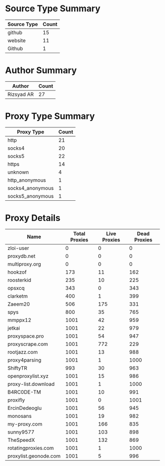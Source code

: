 # Source Type Summary

| Source Type | Count |
|-------------|-------|
| github | 15 |
| website | 11 |
| Github | 1 |


# Author Summary

| Author | Count |
|--------|-------|
| Rizsyad AR | 27 |


# Proxy Type Summary

| Proxy Type | Count |
|------------|-------|
| http | 21 |
| socks4 | 20 |
| socks5 | 22 |
| https | 14 |
| unknown | 4 |
| http_anonymous | 1 |
| socks4_anonymous | 1 |
| socks5_anonymous | 1 |


# Proxy Details

| Name | Total Proxies | Live Proxies | Dead Proxies |
|------|---------------|--------------|---------------|
| zloi-user | 0 | 0 | 0 |
| proxydb.net | 0 | 0 | 0 |
| multiproxy.org | 0 | 0 | 0 |
| hookzof | 173 | 11 | 162 |
| roosterkid | 235 | 10 | 225 |
| opsxcq | 343 | 0 | 343 |
| clarketm | 400 | 1 | 399 |
| Zaeem20 | 506 | 175 | 331 |
| spys | 800 | 35 | 765 |
| mmppx12 | 1001 | 42 | 959 |
| jetkai | 1001 | 22 | 979 |
| proxyspace.pro | 1001 | 54 | 947 |
| proxyscrape.com | 1001 | 772 | 229 |
| rootjazz.com | 1001 | 13 | 988 |
| proxy4parsing | 1001 | 1 | 1000 |
| ShiftyTR | 993 | 30 | 963 |
| openproxylist.xyz | 1001 | 15 | 986 |
| proxy-list.download | 1001 | 1 | 1000 |
| B4RC0DE-TM | 1001 | 10 | 991 |
| proxifly | 1001 | 0 | 1001 |
| ErcinDedeoglu | 1001 | 56 | 945 |
| monosans | 1001 | 19 | 982 |
| my-proxy.com | 1001 | 166 | 835 |
| sunny9577 | 1001 | 103 | 898 |
| TheSpeedX | 1001 | 132 | 869 |
| rotatingproxies.com | 1001 | 1 | 1000 |
| proxylist.geonode.com | 1001 | 5 | 996 |

